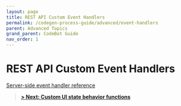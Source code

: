 ```yaml
---
layout: page
title: REST API Custom Event Handlers
permalink: /codegen-process-guide/advanced/event-handlers
parent: Advanced Topics
grand_parent: CodeBot Guide
nav_order: 1
---
```


# REST API Custom Event Handlers


[Server-side event handler reference](../../codebot-reference/server-events)


> **[> Next: Custom UI state behavior functions](ui-behavior-functions)**
